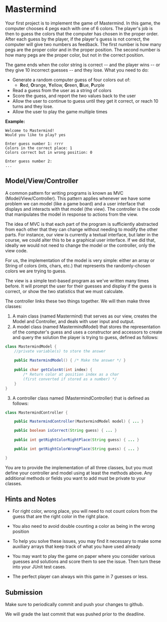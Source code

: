 # Mastermind

Your first project is to implement the game of Mastermind. In this game, the computer chooses 4 pegs each with one of 6 colors.  The player's job is then to guess the colors that the computer has chosen in the proper order. After each guess by the player, if the player's guess is not correct, the computer will give two numbers as feedback.  The first number is how many pegs are the proper color and in the proper position. The second number is how many pegs are the proper color, but not in the correct position.

The game ends when the color string is correct -- and the player wins -- or they give 10 incorrect guesses -- and they lose.
What you need to do:

- Generate a random computer guess of four colors out of:
     - **R**ed, **O**range, **Y**ellow, **G**reen, **B**lue, **P**urple
- Read a guess from the user as a string of colors
- Score the guess, and report the two values back to the user
- Allow the user to continue to guess until they get it correct, or reach 10 turns and they lose.
- Allow the user to play the game multiple times

**Example:**

```
Welcome to Mastermind!
Would you like to play? yes

Enter guess number 1: rrrr
Colors in the correct place: 1
Colors correct but in wrong position: 0

Enter guess number 2:
...
```

## Model/View/Controller

A common pattern for writing programs is known as MVC (Model/View/Controller). This pattern applies whenever we have some problem we can model (like a game board) and a user interface that displays and interacts with that model (the view). The controller is the code that manipulates the model in response to actions from the view.

The idea of MVC is that each part of the program is sufficiently abstracted from each other that they can change without needing to modify the other parts. For instance, our view is currently a textual interface, but later in the course, we could alter this to be a graphical user interface. If we did that, ideally we would not need to change the model or the controller, only the view code.

For us, the implementation of the model is very simple: either an array or String of colors (ints, chars, etc.) that represents the randomly-chosen colors we are trying to guess.

The view is a simple text-based program as we've written many times before. It will prompt the user for their guesses and display if the guess is correct, or show the two statistics that we must calculate.

The controller links these two things together. We will then make three classes:

1.    A main class (named Mastermind) that serves as our view, creates the Model and Controller, and deals with user input and output.
2.    A model class (named MastermindModel) that stores the representation of the computer's guess and uses a constructor and accessors to create and query the solution the player is trying to guess, defined as follows:

```Java
class MastermindModel {
	//private variable(s) to store the answer
     
	public MastermindModel() { /* Make the answer */ }
     
	public char getColorAt(int index) {
		/* Return color at position index as a char
		(first converted if stored as a number) */
	}
}
```
 
3. A controller class named (MastermindController) that is defined as follows:

```Java
class MastermindController {

	public MastermindController(MastermindModel model) { ... }

	public boolean isCorrect(String guess) { ... }
 
	public int getRightColorRightPlace(String guess) { ... }

	public int getRightColorWrongPlace(String guess) { ... }

}
```
 

You are to provide the implementation of all three classes, but you must define your controller and model using at least the methods above. Any additional methods or fields you want to add must be private to your classes.

## Hints and Notes

* For right color, wrong place, you will need to not count colors from the guess that are the right color in the right place.
* You also need to avoid double counting a color as being in the wrong position
* To help you solve these issues, you may find it necessary to make some auxiliary arrays that keep track of what you have used already
* You may want to play the game on paper where you consider various guesses and solutions and score them to see the issue. Then turn these into your JUnit test cases.

* The perfect player can always win this game in 7 guesses or less.

## Submission

Make sure to periodically commit and push your changes to github. 

We will grade the last commit that was pushed prior to the deadline.

 
